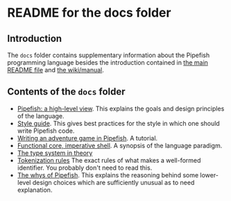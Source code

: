 # README for the docs folder

## Introduction

The `docs` folder contains supplementary information about the Pipefish programming language besides the introduction contained in [the main README file](https://github.com/tim-hardcastle/Pipefish/blob/main/README.md) and [the wiki/manual](https://github.com/tim-hardcastle/Pipefish/wiki).

## Contents of the `docs` folder

* [Pipefish: a high-level view](https://github.com/tim-hardcastle/Pipefish/blob/main/docs/-a-high-level-view.md). This explains the goals and design principles of the language.
* [Style guide](https://github.com/tim-hardcastle/Pipefish/blob/main/docs/style-guide.md). This gives best practices for the style in which one should write Pipefish code.
* [Writing an adventure game in Pipefish](https://github.com/tim-hardcastle/Pipefish/blob/main/docs/writing-an-adventure-game-in-.md). A tutorial.
* [Functional core, imperative shell](https://github.com/tim-hardcastle/Pipefish/blob/main/docs/functional-core-imperative-shell.md). A synopsis of the language paradigm.
* [The type system in theory](https://github.com/tim-hardcastle/Pipefish/blob/main/docs/the-type-system-in-theory.md)
* [Tokenization rules](https://github.com/tim-hardcastle/Pipefish/blob/main/docs/) The exact rules of what makes a well-formed identifier. You probably don't need to read this.
* [The whys of Pipefish](https://github.com/tim-hardcastle/Pipefish/blob/main/docs/the-whys-of-.md). This explains the reasoning behind some lower-level design choices which are sufficiently unusual as to need explanation.
